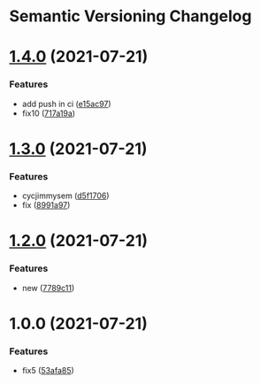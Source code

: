 # Semantic Versioning Changelog

# [1.4.0](https://github.com/marck-oemar/tf_toolbox/compare/v1.3.0...v1.4.0) (2021-07-21)


### Features

* add push in ci ([e15ac97](https://github.com/marck-oemar/tf_toolbox/commit/e15ac97e6bd23e390a00bd1fe12bad494505c9f8))
* fix10 ([717a19a](https://github.com/marck-oemar/tf_toolbox/commit/717a19ae0f350a68d41dbddf17350413b9c18568))

# [1.3.0](https://github.com/marck-oemar/tf_toolbox/compare/v1.2.0...v1.3.0) (2021-07-21)


### Features

* cycjimmysem ([d5f1706](https://github.com/marck-oemar/tf_toolbox/commit/d5f17060d031b3ad0731a533c4f3a73ad13f4ca4))
* fix ([8991a97](https://github.com/marck-oemar/tf_toolbox/commit/8991a9744a406d93de33abb59db10e5f7c07b6c3))

# [1.2.0](https://github.com/marck-oemar/tf_toolbox/compare/v1.1.1...v1.2.0) (2021-07-21)


### Features

* new ([7789c11](https://github.com/marck-oemar/tf_toolbox/commit/7789c11ea44ce64655354bf5df7c9cc8ead56a17))

# 1.0.0 (2021-07-21)


### Features

* fix5 ([53afa85](https://github.com/marck-oemar/tf_toolbox/commit/53afa856ae3e9fe4360d34a1c9d439eca3f3ba12))
